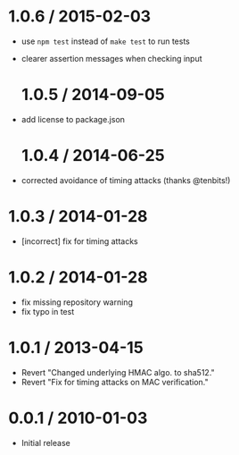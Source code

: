 # 1.0.6 / 2015-02-03

- use `npm test` instead of `make test` to run tests
- clearer assertion messages when checking input

  # 1.0.5 / 2014-09-05

- add license to package.json

  # 1.0.4 / 2014-06-25

- corrected avoidance of timing attacks (thanks @tenbits!)

# 1.0.3 / 2014-01-28

- [incorrect] fix for timing attacks

# 1.0.2 / 2014-01-28

- fix missing repository warning
- fix typo in test

# 1.0.1 / 2013-04-15

- Revert "Changed underlying HMAC algo. to sha512."
- Revert "Fix for timing attacks on MAC verification."

# 0.0.1 / 2010-01-03

- Initial release
